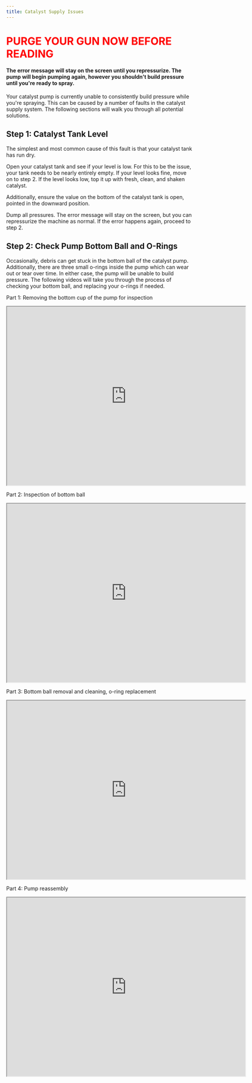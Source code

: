 ```yaml
---
title: Catalyst Supply Issues
---
```

# <span style="color:red"> PURGE YOUR GUN NOW BEFORE READING </span>

#### The error message will stay on the screen until you repressurize. The pump will begin pumping again, however you shouldn't build pressure until you're ready to spray.

Your catalyst pump is currently unable to consistently build pressure while you're spraying. This can be caused by a number of faults in the catalyst supply system. The following sections will walk you through all potential solutions.

## Step 1: Catalyst Tank Level
The simplest and most common cause of this fault is that your catalyst tank has run dry.

Open your catalyst tank and see if your level is low. For this to be the issue, your tank needs to be nearly entirely empty. If your level looks fine, move on to step 2. If the level looks low, top it up with fresh, clean, and shaken catalyst.

Additionally, ensure the value on the bottom of the catalyst tank is open, pointed in the downward position.

Dump all pressures. The error message will stay on the screen, but you can repressurize the machine as normal. If the error happens again, proceed to step 2.

## Step 2: Check Pump Bottom Ball and O-Rings
Occasionally, debris can get stuck in the bottom ball of the catalyst pump. Additionally, there are three small o-rings inside the pump which can wear out or tear over time. In either case, the pump will be unable to build pressure. The following videos will take you through the process of checking your bottom ball, and replacing your o-rings if needed.

Part 1: Removing the bottom cup of the pump for inspection
<iframe src="https://drive.google.com/file/d/1ev6kVxfCVEjUT_rDepuR9BuKN5zq13xF/preview" width="640" height="480" allow="autoplay"></iframe>

Part 2: Inspection of bottom ball
<iframe src="https://drive.google.com/file/d/1qd8N42pe-Xn4aEOOHACp6QiNEgX_a8xj/preview" width="640" height="480" allow="autoplay"></iframe>

Part 3: Bottom ball removal and cleaning, o-ring replacement
<iframe src="https://drive.google.com/file/d/1T9ev19PUCPeFeSCnAeGYdzDpn9UuYt6C/preview" width="640" height="480" allow="autoplay"></iframe>

Part 4: Pump reassembly
<iframe src="https://drive.google.com/file/d/1je_DAMOr6-Qh3PVXMJ6femAEvT7v_TVp/preview" width="640" height="480" allow="autoplay"></iframe>